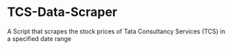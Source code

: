 # TCS-Data-Scraper
A Script that scrapes the stock prices of Tata Consultancy Services (TCS) in a specified date range
